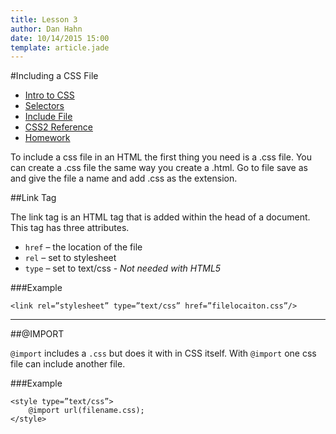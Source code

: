 ```yaml
---
title: Lesson 3
author: Dan Hahn
date: 10/14/2015 15:00
template: article.jade
---
```


#Including a CSS File

* [Intro to CSS]()
* [Selectors](selectors.html)
* [Include File](include.html)
* [CSS2 Reference](css.html)
* [Homework](homework.html)

To include a css file in an HTML the first thing you need is a .css file.  You can create a .css file the same way you create a .html.  Go to file save as and give the file a name and add .css as the extension.

##Link Tag

The link tag is an HTML tag that is added within the head of a document.  This tag has three attributes.

* `href` – the location of the file
* `rel` – set to stylesheet
* `type` – set to text/css - *Not needed with HTML5*

###Example

	<link rel=”stylesheet” type=”text/css” href=”filelocaiton.css”/>

---

##@IMPORT

`@import` includes a `.css` but does it with in CSS itself.  With `@import` one css file can include another file.

###Example

	<style type=”text/css”>
		@import url(filename.css);
	</style>

